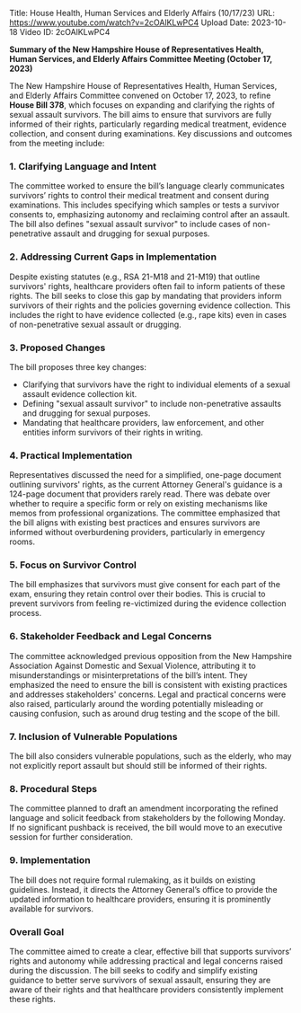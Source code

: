 Title: House Health, Human Services and Elderly Affairs (10/17/23)
URL: https://www.youtube.com/watch?v=2cOAlKLwPC4
Upload Date: 2023-10-18
Video ID: 2cOAlKLwPC4

**Summary of the New Hampshire House of Representatives Health, Human Services, and Elderly Affairs Committee Meeting (October 17, 2023)**

The New Hampshire House of Representatives Health, Human Services, and Elderly Affairs Committee convened on October 17, 2023, to refine **House Bill 378**, which focuses on expanding and clarifying the rights of sexual assault survivors. The bill aims to ensure that survivors are fully informed of their rights, particularly regarding medical treatment, evidence collection, and consent during examinations. Key discussions and outcomes from the meeting include:

### **1. Clarifying Language and Intent**
The committee worked to ensure the bill’s language clearly communicates survivors’ rights to control their medical treatment and consent during examinations. This includes specifying which samples or tests a survivor consents to, emphasizing autonomy and reclaiming control after an assault. The bill also defines "sexual assault survivor" to include cases of non-penetrative assault and drugging for sexual purposes.

### **2. Addressing Current Gaps in Implementation**
Despite existing statutes (e.g., RSA 21-M18 and 21-M19) that outline survivors' rights, healthcare providers often fail to inform patients of these rights. The bill seeks to close this gap by mandating that providers inform survivors of their rights and the policies governing evidence collection. This includes the right to have evidence collected (e.g., rape kits) even in cases of non-penetrative sexual assault or drugging.

### **3. Proposed Changes**
The bill proposes three key changes:
   - Clarifying that survivors have the right to individual elements of a sexual assault evidence collection kit.
   - Defining "sexual assault survivor" to include non-penetrative assaults and drugging for sexual purposes.
   - Mandating that healthcare providers, law enforcement, and other entities inform survivors of their rights in writing.

### **4. Practical Implementation**
Representatives discussed the need for a simplified, one-page document outlining survivors' rights, as the current Attorney General's guidance is a 124-page document that providers rarely read. There was debate over whether to require a specific form or rely on existing mechanisms like memos from professional organizations. The committee emphasized that the bill aligns with existing best practices and ensures survivors are informed without overburdening providers, particularly in emergency rooms.

### **5. Focus on Survivor Control**
The bill emphasizes that survivors must give consent for each part of the exam, ensuring they retain control over their bodies. This is crucial to prevent survivors from feeling re-victimized during the evidence collection process.

### **6. Stakeholder Feedback and Legal Concerns**
The committee acknowledged previous opposition from the New Hampshire Association Against Domestic and Sexual Violence, attributing it to misunderstandings or misinterpretations of the bill’s intent. They emphasized the need to ensure the bill is consistent with existing practices and addresses stakeholders' concerns. Legal and practical concerns were also raised, particularly around the wording potentially misleading or causing confusion, such as around drug testing and the scope of the bill.

### **7. Inclusion of Vulnerable Populations**
The bill also considers vulnerable populations, such as the elderly, who may not explicitly report assault but should still be informed of their rights.

### **8. Procedural Steps**
The committee planned to draft an amendment incorporating the refined language and solicit feedback from stakeholders by the following Monday. If no significant pushback is received, the bill would move to an executive session for further consideration.

### **9. Implementation**
The bill does not require formal rulemaking, as it builds on existing guidelines. Instead, it directs the Attorney General’s office to provide the updated information to healthcare providers, ensuring it is prominently available for survivors.

### **Overall Goal**
The committee aimed to create a clear, effective bill that supports survivors’ rights and autonomy while addressing practical and legal concerns raised during the discussion. The bill seeks to codify and simplify existing guidance to better serve survivors of sexual assault, ensuring they are aware of their rights and that healthcare providers consistently implement these rights.